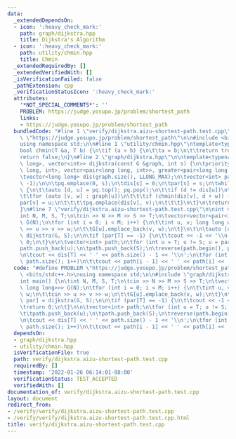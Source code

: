 ```yaml
---
data:
  _extendedDependsOn:
  - icon: ':heavy_check_mark:'
    path: graph/dijkstra.hpp
    title: Dijkstra's Algorithm
  - icon: ':heavy_check_mark:'
    path: utility/chmin.hpp
    title: Chmin
  _extendedRequiredBy: []
  _extendedVerifiedWith: []
  _isVerificationFailed: false
  _pathExtension: cpp
  _verificationStatusIcon: ':heavy_check_mark:'
  attributes:
    '*NOT_SPECIAL_COMMENTS*': ''
    PROBLEM: https://judge.yosupo.jp/problem/shortest_path
    links:
    - https://judge.yosupo.jp/problem/shortest_path
  bundledCode: "#line 1 \"verify/dijkstra.aizu-shortest-path.test.cpp\"\n#define PROBLEM\
    \ \"https://judge.yosupo.jp/problem/shortest_path\"\n\n#include <bits/stdc++.h>\n\
    using namespace std;\n\n#line 1 \"utility/chmin.hpp\"\ntemplate<typename T>\n\
    bool chmin(T &a, T b) {\n\tif (a > b) {\n\t\ta = b;\n\t\treturn true;\n\t}\n\t\
    return false;\n}\n#line 2 \"graph/dijkstra.hpp\"\n\ntemplate<typename G>\npair<vector<long\
    \ long>, vector<int>> dijkstra(const G &graph, int s) {\n\tpriority_queue<pair<long\
    \ long, int>, vector<pair<long long, int>>, greater<pair<long long, int>>> pq;\n\
    \tvector<long long> dis(graph.size(), LLONG_MAX);\n\tvector<int> par(graph.size(),\
    \ -1);\n\n\tpq.emplace(0, s);\n\tdis[s] = 0;\n\tpar[s] = s;\n\twhile (!pq.empty())\
    \ {\n\t\tauto [d, u] = pq.top(); pq.pop();\n\t\tif (d != dis[u])\n\t\t\tcontinue;\n\
    \t\tfor (auto [v, w] : graph[u])\n\t\t\tif (chmin(dis[v], d + w)) {\n\t\t\t\t\
    par[v] = u;\n\t\t\t\tpq.emplace(dis[v], v);\n\t\t\t}\n\t}\n\treturn {dis, par};\n\
    }\n#line 7 \"verify/dijkstra.aizu-shortest-path.test.cpp\"\n\nint main() {\n\t\
    int N, M, S, T;\n\tcin >> N >> M >> S >> T;\n\tvector<vector<pair<int, long long>>>\
    \ G(N);\n\tfor (int i = 0; i < M; i++) {\n\t\tint u, v; long long w;\n\t\tcin\
    \ >> u >> v >> w;\n\t\tG[u].emplace_back(v, w);\n\t}\n\t\n\tauto [dis, par] =\
    \ dijkstra(G, S);\n\n\tif (par[T] == -1) {\n\t\tcout << -1 << '\\n';\n\t\treturn\
    \ 0;\n\t}\n\n\tvector<int> path;\n\tfor (int u = T; u != S; u = par[u])\n\t\t\
    path.push_back(u);\n\tpath.push_back(S);\n\treverse(path.begin(), path.end());\n\
    \n\tcout << dis[T] << ' ' << path.size() - 1 << '\\n';\n\tfor (int i = 1; i <\
    \ path.size(); i++)\n\t\tcout << path[i - 1] << ' ' << path[i] << '\\n';\n}\n"
  code: "#define PROBLEM \"https://judge.yosupo.jp/problem/shortest_path\"\n\n#include\
    \ <bits/stdc++.h>\nusing namespace std;\n\n#include \"graph/dijkstra.hpp\"\n\n\
    int main() {\n\tint N, M, S, T;\n\tcin >> N >> M >> S >> T;\n\tvector<vector<pair<int,\
    \ long long>>> G(N);\n\tfor (int i = 0; i < M; i++) {\n\t\tint u, v; long long\
    \ w;\n\t\tcin >> u >> v >> w;\n\t\tG[u].emplace_back(v, w);\n\t}\n\t\n\tauto [dis,\
    \ par] = dijkstra(G, S);\n\n\tif (par[T] == -1) {\n\t\tcout << -1 << '\\n';\n\t\
    \treturn 0;\n\t}\n\n\tvector<int> path;\n\tfor (int u = T; u != S; u = par[u])\n\
    \t\tpath.push_back(u);\n\tpath.push_back(S);\n\treverse(path.begin(), path.end());\n\
    \n\tcout << dis[T] << ' ' << path.size() - 1 << '\\n';\n\tfor (int i = 1; i <\
    \ path.size(); i++)\n\t\tcout << path[i - 1] << ' ' << path[i] << '\\n';\n}"
  dependsOn:
  - graph/dijkstra.hpp
  - utility/chmin.hpp
  isVerificationFile: true
  path: verify/dijkstra.aizu-shortest-path.test.cpp
  requiredBy: []
  timestamp: '2022-01-26 06:14:01-08:00'
  verificationStatus: TEST_ACCEPTED
  verifiedWith: []
documentation_of: verify/dijkstra.aizu-shortest-path.test.cpp
layout: document
redirect_from:
- /verify/verify/dijkstra.aizu-shortest-path.test.cpp
- /verify/verify/dijkstra.aizu-shortest-path.test.cpp.html
title: verify/dijkstra.aizu-shortest-path.test.cpp
---
```

